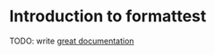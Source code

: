 # Introduction to formattest

TODO: write [great documentation](http://jacobian.org/writing/what-to-write/)
